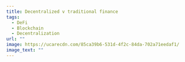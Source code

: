 ```yaml
---
title: Decentralized v traditional finance
tags:
  - DeFi
  - Blockchain
  - Decentralization
url: ""
image: https://ucarecdn.com/85ca39b6-531d-4f2c-84da-702a71eedaf1/
image_text: ""
---
```



